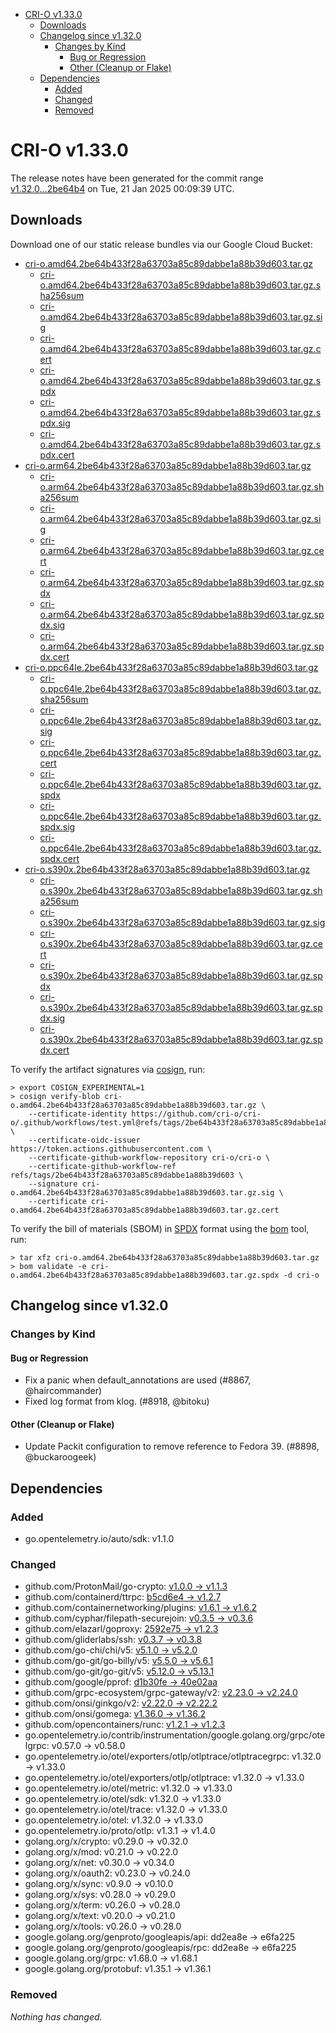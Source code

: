- [CRI-O v1.33.0](#cri-o-v1330)
  - [Downloads](#downloads)
  - [Changelog since v1.32.0](#changelog-since-v1320)
    - [Changes by Kind](#changes-by-kind)
      - [Bug or Regression](#bug-or-regression)
      - [Other (Cleanup or Flake)](#other-cleanup-or-flake)
  - [Dependencies](#dependencies)
    - [Added](#added)
    - [Changed](#changed)
    - [Removed](#removed)

# CRI-O v1.33.0

The release notes have been generated for the commit range
[v1.32.0...2be64b4](https://github.com/cri-o/cri-o/compare/v1.32.0...v1.33.0) on Tue, 21 Jan 2025 00:09:39 UTC.

## Downloads

Download one of our static release bundles via our Google Cloud Bucket:

- [cri-o.amd64.2be64b433f28a63703a85c89dabbe1a88b39d603.tar.gz](https://storage.googleapis.com/cri-o/artifacts/cri-o.amd64.2be64b433f28a63703a85c89dabbe1a88b39d603.tar.gz)
  - [cri-o.amd64.2be64b433f28a63703a85c89dabbe1a88b39d603.tar.gz.sha256sum](https://storage.googleapis.com/cri-o/artifacts/cri-o.amd64.2be64b433f28a63703a85c89dabbe1a88b39d603.tar.gz.sha256sum)
  - [cri-o.amd64.2be64b433f28a63703a85c89dabbe1a88b39d603.tar.gz.sig](https://storage.googleapis.com/cri-o/artifacts/cri-o.amd64.2be64b433f28a63703a85c89dabbe1a88b39d603.tar.gz.sig)
  - [cri-o.amd64.2be64b433f28a63703a85c89dabbe1a88b39d603.tar.gz.cert](https://storage.googleapis.com/cri-o/artifacts/cri-o.amd64.2be64b433f28a63703a85c89dabbe1a88b39d603.tar.gz.cert)
  - [cri-o.amd64.2be64b433f28a63703a85c89dabbe1a88b39d603.tar.gz.spdx](https://storage.googleapis.com/cri-o/artifacts/cri-o.amd64.2be64b433f28a63703a85c89dabbe1a88b39d603.tar.gz.spdx)
  - [cri-o.amd64.2be64b433f28a63703a85c89dabbe1a88b39d603.tar.gz.spdx.sig](https://storage.googleapis.com/cri-o/artifacts/cri-o.amd64.2be64b433f28a63703a85c89dabbe1a88b39d603.tar.gz.spdx.sig)
  - [cri-o.amd64.2be64b433f28a63703a85c89dabbe1a88b39d603.tar.gz.spdx.cert](https://storage.googleapis.com/cri-o/artifacts/cri-o.amd64.2be64b433f28a63703a85c89dabbe1a88b39d603.tar.gz.spdx.cert)
- [cri-o.arm64.2be64b433f28a63703a85c89dabbe1a88b39d603.tar.gz](https://storage.googleapis.com/cri-o/artifacts/cri-o.arm64.2be64b433f28a63703a85c89dabbe1a88b39d603.tar.gz)
  - [cri-o.arm64.2be64b433f28a63703a85c89dabbe1a88b39d603.tar.gz.sha256sum](https://storage.googleapis.com/cri-o/artifacts/cri-o.arm64.2be64b433f28a63703a85c89dabbe1a88b39d603.tar.gz.sha256sum)
  - [cri-o.arm64.2be64b433f28a63703a85c89dabbe1a88b39d603.tar.gz.sig](https://storage.googleapis.com/cri-o/artifacts/cri-o.arm64.2be64b433f28a63703a85c89dabbe1a88b39d603.tar.gz.sig)
  - [cri-o.arm64.2be64b433f28a63703a85c89dabbe1a88b39d603.tar.gz.cert](https://storage.googleapis.com/cri-o/artifacts/cri-o.arm64.2be64b433f28a63703a85c89dabbe1a88b39d603.tar.gz.cert)
  - [cri-o.arm64.2be64b433f28a63703a85c89dabbe1a88b39d603.tar.gz.spdx](https://storage.googleapis.com/cri-o/artifacts/cri-o.arm64.2be64b433f28a63703a85c89dabbe1a88b39d603.tar.gz.spdx)
  - [cri-o.arm64.2be64b433f28a63703a85c89dabbe1a88b39d603.tar.gz.spdx.sig](https://storage.googleapis.com/cri-o/artifacts/cri-o.arm64.2be64b433f28a63703a85c89dabbe1a88b39d603.tar.gz.spdx.sig)
  - [cri-o.arm64.2be64b433f28a63703a85c89dabbe1a88b39d603.tar.gz.spdx.cert](https://storage.googleapis.com/cri-o/artifacts/cri-o.arm64.2be64b433f28a63703a85c89dabbe1a88b39d603.tar.gz.spdx.cert)
- [cri-o.ppc64le.2be64b433f28a63703a85c89dabbe1a88b39d603.tar.gz](https://storage.googleapis.com/cri-o/artifacts/cri-o.ppc64le.2be64b433f28a63703a85c89dabbe1a88b39d603.tar.gz)
  - [cri-o.ppc64le.2be64b433f28a63703a85c89dabbe1a88b39d603.tar.gz.sha256sum](https://storage.googleapis.com/cri-o/artifacts/cri-o.ppc64le.2be64b433f28a63703a85c89dabbe1a88b39d603.tar.gz.sha256sum)
  - [cri-o.ppc64le.2be64b433f28a63703a85c89dabbe1a88b39d603.tar.gz.sig](https://storage.googleapis.com/cri-o/artifacts/cri-o.ppc64le.2be64b433f28a63703a85c89dabbe1a88b39d603.tar.gz.sig)
  - [cri-o.ppc64le.2be64b433f28a63703a85c89dabbe1a88b39d603.tar.gz.cert](https://storage.googleapis.com/cri-o/artifacts/cri-o.ppc64le.2be64b433f28a63703a85c89dabbe1a88b39d603.tar.gz.cert)
  - [cri-o.ppc64le.2be64b433f28a63703a85c89dabbe1a88b39d603.tar.gz.spdx](https://storage.googleapis.com/cri-o/artifacts/cri-o.ppc64le.2be64b433f28a63703a85c89dabbe1a88b39d603.tar.gz.spdx)
  - [cri-o.ppc64le.2be64b433f28a63703a85c89dabbe1a88b39d603.tar.gz.spdx.sig](https://storage.googleapis.com/cri-o/artifacts/cri-o.ppc64le.2be64b433f28a63703a85c89dabbe1a88b39d603.tar.gz.spdx.sig)
  - [cri-o.ppc64le.2be64b433f28a63703a85c89dabbe1a88b39d603.tar.gz.spdx.cert](https://storage.googleapis.com/cri-o/artifacts/cri-o.ppc64le.2be64b433f28a63703a85c89dabbe1a88b39d603.tar.gz.spdx.cert)
- [cri-o.s390x.2be64b433f28a63703a85c89dabbe1a88b39d603.tar.gz](https://storage.googleapis.com/cri-o/artifacts/cri-o.s390x.2be64b433f28a63703a85c89dabbe1a88b39d603.tar.gz)
  - [cri-o.s390x.2be64b433f28a63703a85c89dabbe1a88b39d603.tar.gz.sha256sum](https://storage.googleapis.com/cri-o/artifacts/cri-o.s390x.2be64b433f28a63703a85c89dabbe1a88b39d603.tar.gz.sha256sum)
  - [cri-o.s390x.2be64b433f28a63703a85c89dabbe1a88b39d603.tar.gz.sig](https://storage.googleapis.com/cri-o/artifacts/cri-o.s390x.2be64b433f28a63703a85c89dabbe1a88b39d603.tar.gz.sig)
  - [cri-o.s390x.2be64b433f28a63703a85c89dabbe1a88b39d603.tar.gz.cert](https://storage.googleapis.com/cri-o/artifacts/cri-o.s390x.2be64b433f28a63703a85c89dabbe1a88b39d603.tar.gz.cert)
  - [cri-o.s390x.2be64b433f28a63703a85c89dabbe1a88b39d603.tar.gz.spdx](https://storage.googleapis.com/cri-o/artifacts/cri-o.s390x.2be64b433f28a63703a85c89dabbe1a88b39d603.tar.gz.spdx)
  - [cri-o.s390x.2be64b433f28a63703a85c89dabbe1a88b39d603.tar.gz.spdx.sig](https://storage.googleapis.com/cri-o/artifacts/cri-o.s390x.2be64b433f28a63703a85c89dabbe1a88b39d603.tar.gz.spdx.sig)
  - [cri-o.s390x.2be64b433f28a63703a85c89dabbe1a88b39d603.tar.gz.spdx.cert](https://storage.googleapis.com/cri-o/artifacts/cri-o.s390x.2be64b433f28a63703a85c89dabbe1a88b39d603.tar.gz.spdx.cert)

To verify the artifact signatures via [cosign](https://github.com/sigstore/cosign), run:

```console
> export COSIGN_EXPERIMENTAL=1
> cosign verify-blob cri-o.amd64.2be64b433f28a63703a85c89dabbe1a88b39d603.tar.gz \
    --certificate-identity https://github.com/cri-o/cri-o/.github/workflows/test.yml@refs/tags/2be64b433f28a63703a85c89dabbe1a88b39d603 \
    --certificate-oidc-issuer https://token.actions.githubusercontent.com \
    --certificate-github-workflow-repository cri-o/cri-o \
    --certificate-github-workflow-ref refs/tags/2be64b433f28a63703a85c89dabbe1a88b39d603 \
    --signature cri-o.amd64.2be64b433f28a63703a85c89dabbe1a88b39d603.tar.gz.sig \
    --certificate cri-o.amd64.2be64b433f28a63703a85c89dabbe1a88b39d603.tar.gz.cert
```

To verify the bill of materials (SBOM) in [SPDX](https://spdx.org) format using the [bom](https://sigs.k8s.io/bom) tool, run:

```console
> tar xfz cri-o.amd64.2be64b433f28a63703a85c89dabbe1a88b39d603.tar.gz
> bom validate -e cri-o.amd64.2be64b433f28a63703a85c89dabbe1a88b39d603.tar.gz.spdx -d cri-o
```

## Changelog since v1.32.0

### Changes by Kind

#### Bug or Regression
 - Fix a panic when default_annotations are used (#8867, @haircommander)
 - Fixed log format from klog. (#8918, @bitoku)

#### Other (Cleanup or Flake)
 - Update Packit configuration to remove reference to Fedora 39. (#8898, @buckaroogeek)

## Dependencies

### Added
- go.opentelemetry.io/auto/sdk: v1.1.0

### Changed
- github.com/ProtonMail/go-crypto: [v1.0.0 → v1.1.3](https://github.com/ProtonMail/go-crypto/compare/v1.0.0...v1.1.3)
- github.com/containerd/ttrpc: [b5cd6e4 → v1.2.7](https://github.com/containerd/ttrpc/compare/b5cd6e4...v1.2.7)
- github.com/containernetworking/plugins: [v1.6.1 → v1.6.2](https://github.com/containernetworking/plugins/compare/v1.6.1...v1.6.2)
- github.com/cyphar/filepath-securejoin: [v0.3.5 → v0.3.6](https://github.com/cyphar/filepath-securejoin/compare/v0.3.5...v0.3.6)
- github.com/elazarl/goproxy: [2592e75 → v1.2.3](https://github.com/elazarl/goproxy/compare/2592e75...v1.2.3)
- github.com/gliderlabs/ssh: [v0.3.7 → v0.3.8](https://github.com/gliderlabs/ssh/compare/v0.3.7...v0.3.8)
- github.com/go-chi/chi/v5: [v5.1.0 → v5.2.0](https://github.com/go-chi/chi/compare/v5.1.0...v5.2.0)
- github.com/go-git/go-billy/v5: [v5.5.0 → v5.6.1](https://github.com/go-git/go-billy/compare/v5.5.0...v5.6.1)
- github.com/go-git/go-git/v5: [v5.12.0 → v5.13.1](https://github.com/go-git/go-git/compare/v5.12.0...v5.13.1)
- github.com/google/pprof: [d1b30fe → 40e02aa](https://github.com/google/pprof/compare/d1b30fe...40e02aa)
- github.com/grpc-ecosystem/grpc-gateway/v2: [v2.23.0 → v2.24.0](https://github.com/grpc-ecosystem/grpc-gateway/compare/v2.23.0...v2.24.0)
- github.com/onsi/ginkgo/v2: [v2.22.0 → v2.22.2](https://github.com/onsi/ginkgo/compare/v2.22.0...v2.22.2)
- github.com/onsi/gomega: [v1.36.0 → v1.36.2](https://github.com/onsi/gomega/compare/v1.36.0...v1.36.2)
- github.com/opencontainers/runc: [v1.2.1 → v1.2.3](https://github.com/opencontainers/runc/compare/v1.2.1...v1.2.3)
- go.opentelemetry.io/contrib/instrumentation/google.golang.org/grpc/otelgrpc: v0.57.0 → v0.58.0
- go.opentelemetry.io/otel/exporters/otlp/otlptrace/otlptracegrpc: v1.32.0 → v1.33.0
- go.opentelemetry.io/otel/exporters/otlp/otlptrace: v1.32.0 → v1.33.0
- go.opentelemetry.io/otel/metric: v1.32.0 → v1.33.0
- go.opentelemetry.io/otel/sdk: v1.32.0 → v1.33.0
- go.opentelemetry.io/otel/trace: v1.32.0 → v1.33.0
- go.opentelemetry.io/otel: v1.32.0 → v1.33.0
- go.opentelemetry.io/proto/otlp: v1.3.1 → v1.4.0
- golang.org/x/crypto: v0.29.0 → v0.32.0
- golang.org/x/mod: v0.21.0 → v0.22.0
- golang.org/x/net: v0.30.0 → v0.34.0
- golang.org/x/oauth2: v0.23.0 → v0.24.0
- golang.org/x/sync: v0.9.0 → v0.10.0
- golang.org/x/sys: v0.28.0 → v0.29.0
- golang.org/x/term: v0.26.0 → v0.28.0
- golang.org/x/text: v0.20.0 → v0.21.0
- golang.org/x/tools: v0.26.0 → v0.28.0
- google.golang.org/genproto/googleapis/api: dd2ea8e → e6fa225
- google.golang.org/genproto/googleapis/rpc: dd2ea8e → e6fa225
- google.golang.org/grpc: v1.68.0 → v1.68.1
- google.golang.org/protobuf: v1.35.1 → v1.36.1

### Removed
_Nothing has changed._
